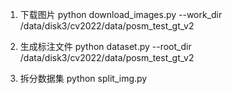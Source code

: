 1. 下载图片
python download_images.py --work_dir /data/disk3/cv2022/data/posm_test_gt_v2

2. 生成标注文件
python dataset.py --root_dir /data/disk3/cv2022/data/posm_test_gt_v2

3. 拆分数据集
python split_img.py